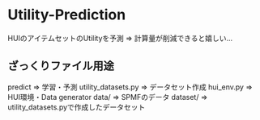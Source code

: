 # Utility-Prediction

HUIのアイテムセットのUtilityを予測 => 計算量が削減できると嬉しい...

## ざっくりファイル用途
predict => 学習・予測
utility_datasets.py => データセット作成
hui_env.py => HUI環境・Data generator
data/ => SPMFのデータ
dataset/ => utility_datasets.pyで作成したデータセット
